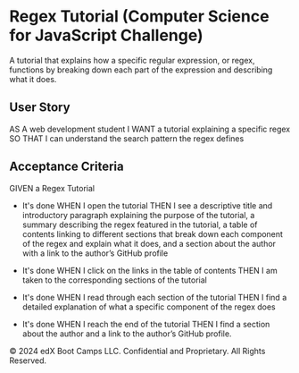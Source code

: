 # Regex Tutorial (Computer Science for JavaScript Challenge)

A tutorial that explains how a specific regular expression, or regex, functions by breaking down each part of the expression and describing what it does. 

## User Story
AS A web development student
I WANT a tutorial explaining a specific regex
SO THAT I can understand the search pattern the regex defines

## Acceptance Criteria
GIVEN a Regex Tutorial

- It's done WHEN I open the tutorial
THEN I see a descriptive title and introductory paragraph explaining the purpose of the tutorial, a summary describing the regex featured in the tutorial, a table of contents linking to different sections that break down each component of the regex and explain what it does, and a section about the author with a link to the author’s GitHub profile

- It's done WHEN I click on the links in the table of contents
THEN I am taken to the corresponding sections of the tutorial

- It's done WHEN I read through each section of the tutorial
THEN I find a detailed explanation of what a specific component of the regex does

- It's done WHEN I reach the end of the tutorial
THEN I find a section about the author and a link to the author’s GitHub profile.

© 2024 edX Boot Camps LLC. Confidential and Proprietary. All Rights Reserved.